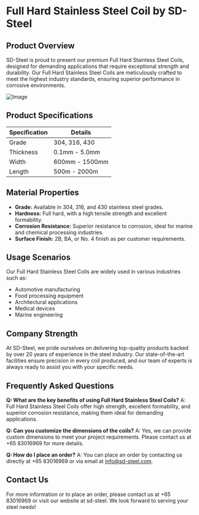 # Full Hard Stainless Steel Coil by SD-Steel

## Product Overview

SD-Steel is proud to present our premium Full Hard Stainless Steel Coils, designed for demanding applications that require exceptional strength and durability. Our Full Hard Stainless Steel Coils are meticulously crafted to meet the highest industry standards, ensuring superior performance in corrosive environments.

![Image](https://github.com/user-attachments/assets/2567258e-e124-4816-932d-1809bd27ef0b)

## Product Specifications

| Specification | Details |
|---------------|---------|
| Grade         | 304, 316, 430 |
| Thickness     | 0.1mm - 5.0mm |
| Width         | 600mm - 1500mm |
| Length        | 500m - 2000m |

## Material Properties

- **Grade:** Available in 304, 316, and 430 stainless steel grades.
- **Hardness:** Full hard, with a high tensile strength and excellent formability.
- **Corrosion Resistance:** Superior resistance to corrosion, ideal for marine and chemical processing industries.
- **Surface Finish:** 2B, BA, or No. 4 finish as per customer requirements.

## Usage Scenarios

Our Full Hard Stainless Steel Coils are widely used in various industries such as:
- Automotive manufacturing
- Food processing equipment
- Architectural applications
- Medical devices
- Marine engineering

## Company Strength

At SD-Steel, we pride ourselves on delivering top-quality products backed by over 20 years of experience in the steel industry. Our state-of-the-art facilities ensure precision in every coil produced, and our team of experts is always ready to assist you with your specific needs.

## Frequently Asked Questions

**Q: What are the key benefits of using Full Hard Stainless Steel Coils?**
A: Full Hard Stainless Steel Coils offer high strength, excellent formability, and superior corrosion resistance, making them ideal for demanding applications.

**Q: Can you customize the dimensions of the coils?**
A: Yes, we can provide custom dimensions to meet your project requirements. Please contact us at +65 83016969 for more details.

**Q: How do I place an order?**
A: You can place an order by contacting us directly at +65 83016969 or via email at info@sd-steel.com.

## Contact Us

For more information or to place an order, please contact us at +65 83016969 or visit our website at  sd-steel. We look forward to serving your steel needs!